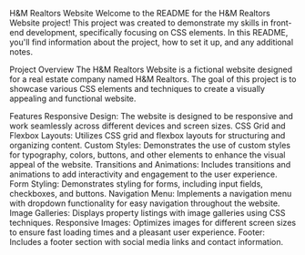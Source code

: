 H&M Realtors Website
Welcome to the README for the H&M Realtors Website project! This project was created to demonstrate my skills in front-end development, specifically focusing on CSS elements. In this README, you'll find information about the project, how to set it up, and any additional notes.

Project Overview
The H&M Realtors Website is a fictional website designed for a real estate company named H&M Realtors. The goal of this project is to showcase various CSS elements and techniques to create a visually appealing and functional website.

Features
Responsive Design: The website is designed to be responsive and work seamlessly across different devices and screen sizes.
CSS Grid and Flexbox Layouts: Utilizes CSS grid and flexbox layouts for structuring and organizing content.
Custom Styles: Demonstrates the use of custom styles for typography, colors, buttons, and other elements to enhance the visual appeal of the website.
Transitions and Animations: Includes transitions and animations to add interactivity and engagement to the user experience.
Form Styling: Demonstrates styling for forms, including input fields, checkboxes, and buttons.
Navigation Menu: Implements a navigation menu with dropdown functionality for easy navigation throughout the website.
Image Galleries: Displays property listings with image galleries using CSS techniques.
Responsive Images: Optimizes images for different screen sizes to ensure fast loading times and a pleasant user experience.
Footer: Includes a footer section with social media links and contact information.
